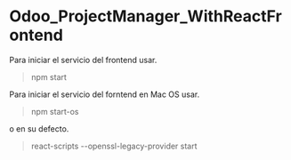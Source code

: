 # Odoo_ProjectManager_WithReactFrontend


Para iniciar el servicio del frontend usar.
> npm start

Para iniciar el servicio del forntend en Mac OS usar.
> npm start-os

o en su defecto.
> react-scripts --openssl-legacy-provider start

